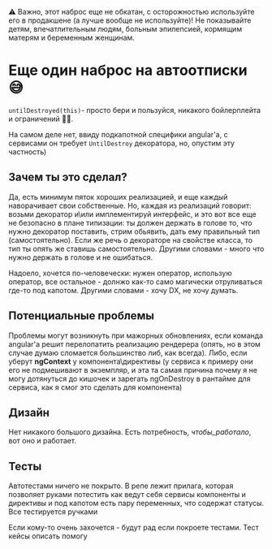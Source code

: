 ⚠ Важно, этот наброс еще не обкатан, с осторожностью используйте его в продакшене (а лучше вообще не используйте)!
Не показывайте детям, впечатлительным людям, больным эпилепсией, кормящим матерям и беременным женщинам.

# Еще один наброс на автоотписки 😅
`untilDestroyed(this)`- просто бери и пользуйся, никакого бойлерплейта и ограничений 🐱‍🏍.

На самом деле нет, ввиду подкапотной специфики angular'a, с сервисами он требует `UntilDestroy` декоратора, но, опустим эту частность)

## Зачем ты это сделал?
Да, есть минимум пяток хороших реализацией, и еще каждый наворачивает свои собственные. Но, каждая из реализаций говорит: возьми декоратор и\или имплементируй интерфейс, и это вот все еще не безопасно в плане типизации: ты должен держать в голове то, что нужно декоратор поставить, стрим обьявить, дать ему правильный тип (самостоятельно). Если же речь о декораторе на свойстве класса, то тип ты опять же ставишь самостоятельно. Другими словами - много что нужно держать в голове и не ошибаться.

Надоело, хочется по-человечески: нужен оператор, использую оператор, все остальное - долнжо как-то само магически отруливаться где-то под капотом. Другими словами - хочу DX, не хочу думать. 

## Потенциальные проблемы
Проблемы могут возникнуть при мажорных обновлениях, если команда angular'а решит перелопатить реализацию рендерера (опять, но в этом случае думаю сломается большинство либ, как всегда). Либо, если уберут __ngContext__ у компонента\директивы (у сервиса к примеру они его не подмешивают в экземпляр, и эта та самая причина почему я не могу дотянуться до кишочек и зарегать ngOnDestroy в рантайме для сервиса, как я смог это сделать для компонента)

## Дизайн 
Нет никакого большого дизайна. Есть потребность, _чтобы_работало_, вот оно и работает. 

## Тесты
Автотестами ничего не покрыто. В репе лежит прилага, которая позволяет руками потестить как ведут себя сервисы компоненты и директивы и под капотом есть пару переменных, что содержат статусы. Все тестируется ручками

Если кому-то очень захочется - будут рад если покроете тестами. Тест кейсы описать помогу
